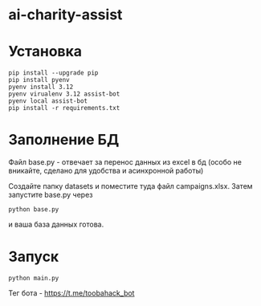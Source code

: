 # ai-charity-assist
# Установка

    pip install --upgrade pip
    pip install pyenv
    pyenv install 3.12
    pyenv virualenv 3.12 assist-bot
    pyenv local assist-bot
    pip install -r requirements.txt

# Заполнение БД
Файл base.py - отвечает за перенос данных из excel в бд (особо не вникайте, сделано для удобства и асинхронной работы)

Создайте папку datasets и поместите туда файл campaigns.xlsx.
Затем запустите base.py через 

    python base.py

и ваша база данных готова.

# Запуск
    python main.py 
Тег бота - https://t.me/toobahack_bot
